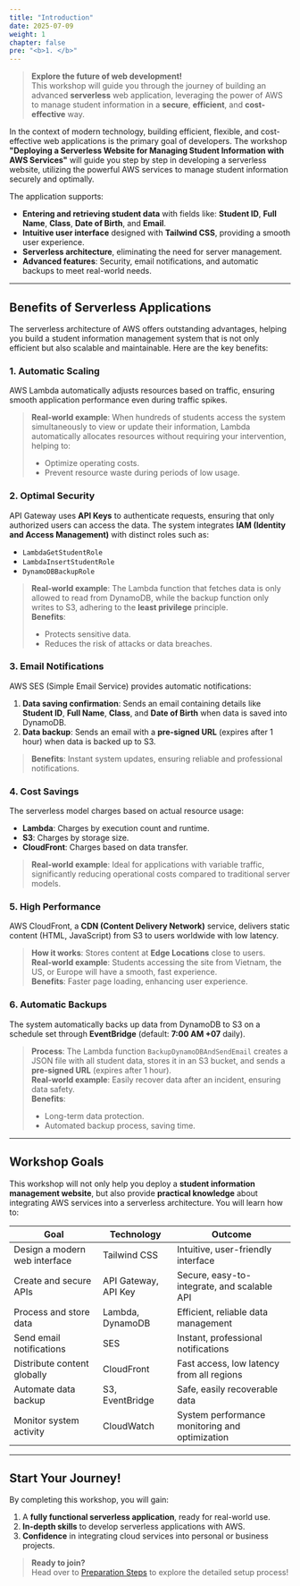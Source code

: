 ```yaml
---
title: "Introduction"
date: 2025-07-09
weight: 1
chapter: false
pre: "<b>1. </b>"
---
```


> **Explore the future of web development!**  
> This workshop will guide you through the journey of building an advanced **serverless** web application, leveraging the power of AWS to manage student information in a **secure**, **efficient**, and **cost-effective** way.

In the context of modern technology, building efficient, flexible, and cost-effective web applications is the primary goal of developers. The workshop **"Deploying a Serverless Website for Managing Student Information with AWS Services"** will guide you step by step in developing a serverless website, utilizing the powerful AWS services to manage student information securely and optimally.

The application supports:
- **Entering and retrieving student data** with fields like: **Student ID**, **Full Name**, **Class**, **Date of Birth**, and **Email**.
- **Intuitive user interface** designed with **Tailwind CSS**, providing a smooth user experience.
- **Serverless architecture**, eliminating the need for server management.
- **Advanced features**: Security, email notifications, and automatic backups to meet real-world needs.

---

## Benefits of Serverless Applications

The serverless architecture of AWS offers outstanding advantages, helping you build a student information management system that is not only efficient but also scalable and maintainable. Here are the key benefits:

### 1. Automatic Scaling
AWS Lambda automatically adjusts resources based on traffic, ensuring smooth application performance even during traffic spikes.

> **Real-world example**: When hundreds of students access the system simultaneously to view or update their information, Lambda automatically allocates resources without requiring your intervention, helping to:
> - Optimize operating costs.
> - Prevent resource waste during periods of low usage.

### 2. Optimal Security
API Gateway uses **API Keys** to authenticate requests, ensuring that only authorized users can access the data. The system integrates **IAM (Identity and Access Management)** with distinct roles such as:
- `LambdaGetStudentRole`
- `LambdaInsertStudentRole`
- `DynamoDBBackupRole`

> **Real-world example**: The Lambda function that fetches data is only allowed to read from DynamoDB, while the backup function only writes to S3, adhering to the **least privilege** principle.  
> **Benefits**:  
> - Protects sensitive data.  
> - Reduces the risk of attacks or data breaches.

### 3. Email Notifications
AWS SES (Simple Email Service) provides automatic notifications:  
1. **Data saving confirmation**: Sends an email containing details like **Student ID**, **Full Name**, **Class**, and **Date of Birth** when data is saved into DynamoDB.  
2. **Data backup**: Sends an email with a **pre-signed URL** (expires after 1 hour) when data is backed up to S3.  

> **Benefits**: Instant system updates, ensuring reliable and professional notifications.

### 4. Cost Savings
The serverless model charges based on actual resource usage:
- **Lambda**: Charges by execution count and runtime.
- **S3**: Charges by storage size.
- **CloudFront**: Charges based on data transfer.

> **Real-world example**: Ideal for applications with variable traffic, significantly reducing operational costs compared to traditional server models.

### 5. High Performance
AWS CloudFront, a **CDN (Content Delivery Network)** service, delivers static content (HTML, JavaScript) from S3 to users worldwide with low latency.

> **How it works**: Stores content at **Edge Locations** close to users.  
> **Real-world example**: Students accessing the site from Vietnam, the US, or Europe will have a smooth, fast experience.  
> **Benefits**: Faster page loading, enhancing user experience.

### 6. Automatic Backups
The system automatically backs up data from DynamoDB to S3 on a schedule set through **EventBridge** (default: **7:00 AM +07** daily).

> **Process**: The Lambda function `BackupDynamoDBAndSendEmail` creates a JSON file with all student data, stores it in an S3 bucket, and sends a **pre-signed URL** (expires after 1 hour).  
> **Real-world example**: Easily recover data after an incident, ensuring data safety.  
> **Benefits**:  
> - Long-term data protection.  
> - Automated backup process, saving time.

---

## Workshop Goals

This workshop will not only help you deploy a **student information management website**, but also provide **practical knowledge** about integrating AWS services into a serverless architecture. You will learn how to:

| **Goal** | **Technology** | **Outcome** |
|----------|----------------|-------------|
| Design a modern web interface | Tailwind CSS | Intuitive, user-friendly interface |
| Create and secure APIs | API Gateway, API Key | Secure, easy-to-integrate, and scalable API |
| Process and store data | Lambda, DynamoDB | Efficient, reliable data management |
| Send email notifications | SES | Instant, professional notifications |
| Distribute content globally | CloudFront | Fast access, low latency from all regions |
| Automate data backup | S3, EventBridge | Safe, easily recoverable data |
| Monitor system activity | CloudWatch | System performance monitoring and optimization |

---

## Start Your Journey!

By completing this workshop, you will gain:
1. A **fully functional serverless application**, ready for real-world use.  
2. **In-depth skills** to develop serverless applications with AWS.  
3. **Confidence** in integrating cloud services into personal or business projects.

> **Ready to join?**  
> Head over to [Preparation Steps](2-preparation-steps/) to explore the detailed setup process!
